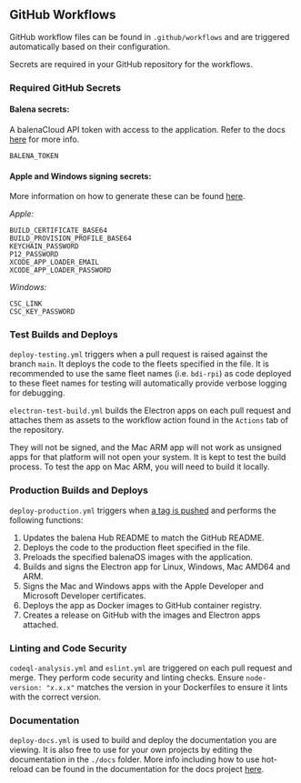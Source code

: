 ## GitHub Workflows

GitHub workflow files can be found in `.github/workflows` and are triggered automatically based on their configuration.

Secrets are required in your GitHub repository for the workflows.

### Required GitHub Secrets

#### Balena secrets:

A balenaCloud API token with access to the application. Refer to the docs [here](https://github.com/balena-community/community-cli-action) for more info.

`BALENA_TOKEN`

#### Apple and Windows signing secrets:

More information on how to generate these can be found [here](https://gist.github.com/maggie0002/a689fc01737f6a5fd72868f0f07e3d3e).

_Apple:_

```
BUILD_CERTIFICATE_BASE64
BUILD_PROVISION_PROFILE_BASE64
KEYCHAIN_PASSWORD
P12_PASSWORD
XCODE_APP_LOADER_EMAIL
XCODE_APP_LOADER_PASSWORD
```

_Windows:_

```
CSC_LINK
CSC_KEY_PASSWORD
```

### Test Builds and Deploys

`deploy-testing.yml` triggers when a pull request is raised against the branch `main`. It deploys the code to the fleets specified in the file. It is recommended to use the same fleet names (i.e. `bdi-rpi`) as code deployed to these fleet names for testing will automatically provide verbose logging for debugging.

`electron-test-build.yml` builds the Electron apps on each pull request and attaches them as assets to the workflow action found in the `Actions` tab of the repository.

They will not be signed, and the Mac ARM app will not work as unsigned apps for that platform will not open your system. It is kept to test the build process. To test the app on Mac ARM, you will need to build it locally.

### Production Builds and Deploys

`deploy-production.yml` triggers when [a tag is pushed](https://docs.github.com/en/desktop/contributing-and-collaborating-using-github-desktop/managing-commits/managing-tags) and performs the following functions:

1. Updates the balena Hub README to match the GitHub README.
2. Deploys the code to the production fleet specified in the file.
3. Preloads the specified balenaOS images with the application.
4. Builds and signs the Electron app for Linux, Windows, Mac AMD64 and ARM.
5. Signs the Mac and Windows apps with the Apple Developer and Microsoft Developer certificates.
6. Deploys the app as Docker images to GitHub container registry.
7. Creates a release on GitHub with the images and Electron apps attached.

### Linting and Code Security

`codeql-analysis.yml` and `eslint.yml` are triggered on each pull request and merge. They perform code security and linting checks. Ensure `node-version: "x.x.x"` matches the version in your Dockerfiles to ensure it lints with the correct version.

### Documentation

`deploy-docs.yml` is used to build and deploy the documentation you are viewing. It is also free to use for your own projects by editing the documentation in the `./docs` folder. More info including how to use hot-reload can be found in the documentation for the docs project [here](https://github.com/balena-io-experimental/labs-docs-builder).
